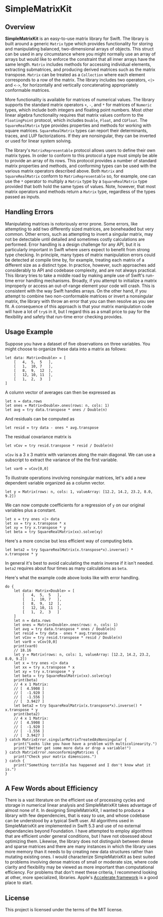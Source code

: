 # SimpleMatrixKit

## Overview

**SimpleMatrixKit** is an easy-to-use matrix library for Swift.  The library is built around a generic `Matrix` type which provides functionality for storing and manipulating balanced, two-dimensional arrays of objects.  This struct can be used in any circumstance where you might normally use an array of arrays but would like to enforce the constraint that all inner arrays have the same length.  `Matrix` includes methods for accessing individual elements,  extracting submatrices, and producing derived matrices such as the matrix transpose.  `Matrix` can be treated as a `Collection`  where each element corresponds to a row of the matrix. The library includes two operators, `<|>` and `<->`, for horizontally and vertically concatenating appropriately conformable matrices.

More functionality is available for matrices of numerical values.  The library supports the standard matrix operators `+`, `-`, and `*` for matrices of `Numeric` types, which include both integers and floating point numbers. Most other linear algebra functionality requires that matrix values conform to the `FloatingPoint` protocol, which includes `Double`, `Float`, and `CGFloat`.  The `SquareRealMatrix` type provides properties and methods for working with square matrices. `SquareRealMatrix` types can report their determinants, traces, and LUP factorizations.  If they are nonsingular, they can be inverted or used for linear system solving. 

The library's `MatrixRepresentable` protocol allows users to define their own matrix types.  In order to conform
to this protocol a type must simply be able to provide an array of its rows.  This protocol provides a number of standard matrix properties and methods, and conforming types can be used with the various matrix operators described above. Both `Matrix` and `SquareRealMatrix` conform to `MatrixRepresentable` so, for example, one can use the `*` operator to multiply a `Matrix` type by a `SquareRealMatrix` type provided that both hold the same types of values. Note, however, that most matrix operators and methods return a `Matrix` type, regardless of the types passed as inputs.   

## Handling Errors

Manipulating matrices is notoriously error prone.  Some errors, like attempting to add two differently sized matrices, are boneheaded but very common.  Other errors, such as attempting to invert a singular matrix, may not be detectable until detailed and sometimes costly calculations are performed.  Error handling is a design challenge for any API, but it is particularly important in Swift where users expect to benefit from strong type checking.  In principle, many types of matrix manipulation errors could be detected at compile time by, for example, treating each matrix of a different size as a distinct type.  In practice, however, such approaches add considerably to API and codebase complexity, and are not always practical.  This library tries to take a middle road by making ample use of Swift's run-time error handling mechanisms. Broadly, if you attempt to initialize a matrix improperly or access an out-of-range element your code will crash. This is consistent with the way Swift handles arrays.  On the other hand, if you attempt to combine two non-conformable matrices or invert a nonsingular matrix, the library with throw an error that you can then resolve as you see fit. A consequence of this approach is that your matrix manipulation code will have a lot of `try`s in it, but I regard this as a small price to pay for the flexibility and safety that run-time error checking provides.

## Usage Example

Suppose you have a dataset of five observations on three variables.  You might choose to organize these data into a matrix as follows:
```
let data: Matrix<Double> = [ 
    [   4,  5,  5   ],
    [   1,  10, 7   ],
    [   8,  9,  12  ],
    [   12, 10, 11  ],
    [   1,  2,  3   ]
]
```
A column vector of averages can then be expressed as
```
let n = data.rows
let ones = Matrix<Double>.ones(rows: n, cols: 1)
let avg = try data.transpose * ones / Double(n)
```
And residuals can be computed as
```
let resid = try data - ones * avg.transpose
```
The residual covariance matrix is
```
let vCov = try resid.transpose * resid / Double(n)
```
`vCov` is a 3 x 3 matrix with variances along the main diagonal.  We can use a subscript to extract the variance of the the first variable.
```
let var0 = vCov[0,0]
```

To illustrate operations involving nonsingular matrices, let's add a new dependent variable organized as a column vector.
```
let y = Matrix(rows: n, cols: 1, valueArray: [12.2, 14.2, 23.2, 8.0, 9.2])
```
We can now compute coefficients for a regression of `y` on our original variables plus a constant.
```
let x = try ones <|> data
let xx = try x.transpose * x
let xy = try x.transpose * y
let beta = try SquareRealMatrix(xx).solve(xy)
```
Here's a more concise but less efficient way of computing beta.
```
let beta2 = try SquareRealMatrix(x.transpose*x).inverse() * x.transpose * y
```
In general it's best to avoid calculating the matrix inverse if it isn't needed.  ``beta2`` requires about four times as many calculations as ``beta``.

Here's what the example code above looks like with error handling.
```
do {
    let data: Matrix<Double> = [
        [   4,  5,  5   ],
        [   1,  10, 7   ],
        [   8,  9,  12  ],
        [   12, 10, 11  ],
        [   1,  2,  3   ]
    ]
    let n = data.rows
    let ones = Matrix<Double>.ones(rows: n, cols: 1)
    let avg = try data.transpose * ones / Double(n)
    let resid = try data - ones * avg.transpose
    let vCov = try resid.transpose * resid / Double(n)
    let var0 = vCov[0,0]
    print(var0)
    // 18.16
    let y = Matrix(rows: n, cols: 1, valueArray: [12.2, 14.2, 23.2, 8.0, 9.2])
    let x = try ones <|> data
    let xx = try x.transpose * x
    let xy = try x.transpose * y
    let beta = try SquareRealMatrix(xx).solve(xy)
    print(beta)
    // 4 x 1 Matrix:
    // [  4.5908 ]
    // [  -1.920 ]
    // [  -1.556 ]
    // [  3.9427 ]
    let beta2 = try SquareRealMatrix(x.transpose*x).inverse() * x.transpose * y
    print(beta2)
    // 4 x 1 Matrix:
    // [  4.5908 ]
    // [  -1.920 ]
    // [  -1.556 ]
    // [  3.9427 ]    
} catch MatrixError.singularMatrixTreatedAsNonsingular {
    print("Looks like you have have a problem with multicolinearity.")
    print("Better get some more data or drop a variable!")
} catch MatrixError.nonconformingMatrices {
    print("Check your matrix dimensions.")
} catch {
    print("Something terrible has happened and I don't know what it is.")
}
```

## A Few Words about Efficiency

There is a vast literature on the efficient use of processing cycles and storage in numerical linear analysis and SimpleMatrixKit takes advantage of almost none of it.  In designing SimpleMatrixKit, I wanted to produce a library with few dependencies, that is easy to use, and whose codebase can be understood by a typical Swift user.  All algorithms used in SimpleMatrixKit are implemented in Swift 5.3 and use of no external dependancies beyond Foundation.  I have attempted to employ algorithms that are efficient under general conditions, but I have not obsessed about optimizing them.  Likewise, the library does not distinguish between dense and sparse matrices and there are many instances in which the library uses more memory than it needs to by creating new data structures rather than mutating existing ones.  I would characterize SimpleMatrixKit as best suited to problems involving dense matrices of small or moderate size, where code clarity and flexibility may be viewed as more important than computational efficiency. For problems that don't meet these criteria, I recommend looking at other, more specialized, libraries.  Apple's [Accelerate framework](https://developer.apple.com/documentation/accelerate) is a good place to start.

## License

This project is licensed under the terms of the MIT license.
